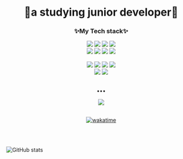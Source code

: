 <h1 align="center">🌱a studying junior developer🌱</h1>

<div align="center">
  <h3>✨My Tech stack✨</h3>
</div>

<div align="center">
  <img src="https://img.shields.io/badge/html5-E34F26?style=for-the-badge&logo=html5&logoColor=white">
  <img src="https://img.shields.io/badge/css3-1572B6?style=for-the-badge&logo=css3&logoColor=white">
  <img src="https://img.shields.io/badge/Sass-CC6699?style=for-the-badge&logo=Sass&logoColor=white">
  <img src="https://img.shields.io/badge/javascript-F7DF1E?style=for-the-badge&logo=javascript&logoColor=white">
  <br>
  <img src="https://img.shields.io/badge/React-61DAFB?style=for-the-badge&logo=React&logoColor=white">
  <img src="https://img.shields.io/badge/Next-000000?style=for-the-badge&logo=React&logoColor=white">
  <img src="https://img.shields.io/badge/Firebase-FFCA28?style=for-the-badge&logo=Firebase&logoColor=white">
  <img src="https://img.shields.io/badge/jQuery-0769AD?style=for-the-badge&logo=jQuery&logoColor=white">
  <br>
  <br>
  <img src="https://img.shields.io/badge/figma-F24E1E?style=for-the-badge&logo=figma&logoColor=white">
  <img src="https://img.shields.io/badge/photoshop-31A8FF?style=for-the-badge&logo=adobephotoshop&logoColor=white">
  <img src="https://img.shields.io/badge/illustrator-FF9A00?style=for-the-badge&logo=adobeillustrator&logoColor=white">
  <img src="https://img.shields.io/badge/indesign-FF3366?style=for-the-badge&logo=adobeindesign&logoColor=white">
  <br>
  <img src="https://img.shields.io/badge/premierepro-9999FF?style=for-the-badge&logo=adobepremierepro&logoColor=white">
  <img src="https://img.shields.io/badge/lightroom-31A8FF?style=for-the-badge&logo=adobelightroom&logoColor=white">
</div>
<div align="center">
 <br>
 <p>•••</p>
</div>

<div align="center">
    <a href="https://hits.seeyoufarm.com"><img src="https://hits.seeyoufarm.com/api/count/incr/badge.svg?url=https%3A%2F%2Fgithub.com%2Fseokachu&count_bg=%2379C83D&title_bg=%23555555&icon=&icon_color=%23E7E7E7&title=hits&edge_flat=false"/></a>
</div>

<br>
<!--START_SECTION:waka-->
<div align="center">
  
  [![wakatime](https://wakatime.com/badge/user/018d22d1-4efa-48c1-8d54-431b2ec4d97b.svg)](https://wakatime.com/@018d22d1-4efa-48c1-8d54-431b2ec4d97b)
</div>
<!--END_SECTION:waka-->

<br>
<br>

<div align="center" style="display:flex">
  
  ![GitHub stats](https://github-readme-stats.vercel.app/api?username=seokachu&show_icons=true)

</div>

<br>
<br>



<!--
**seokachu/seokachu** is a ✨ _special_ ✨ repository because its `README.md` (this file) appears on your GitHub profile.

Here are some ideas to get you started:

- 🔭 I’m currently working on ...
- 🌱 I’m currently learning ...
- 👯 I’m looking to collaborate on ...
- 🤔 I’m looking for help with ...
- 💬 Ask me about ...
- 📫 How to reach me: ...
- 😄 Pronouns: ...
- ⚡ Fun fact: ...
-->
